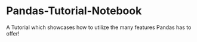 # Pandas-Tutorial-Notebook
A Tutorial which showcases how to utilize the many features Pandas has to offer!
